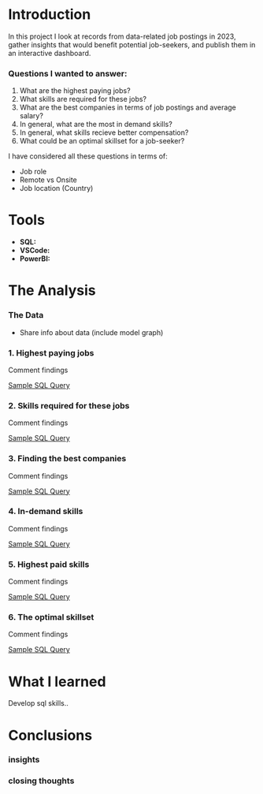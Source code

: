 # Introduction

In this project I look at records from data-related job postings in 2023, gather insights that would benefit potential job-seekers, and publish them in an interactive dashboard. 

### Questions I wanted to answer:

1. What are the highest paying jobs? 
2. What skills are required for these jobs? 
3. What are the best companies in terms of job postings and average salary? 
4. In general, what are the most in demand skills?
5. In general, what skills recieve better compensation? 
6. What could be an optimal skillset for a job-seeker?

I have considered all these questions in terms of: 
- Job role
- Remote vs Onsite
- Job location (Country)

# Tools

- **SQL:** 
- **VSCode:**
- **PowerBI:**

# The Analysis

### The Data

- Share info about data (include model graph)

### 1. Highest paying jobs 

Comment findings

[Sample SQL Query](/sql_scripts/1_highest_paying_jobs.sql)

### 2. Skills required for these jobs

Comment findings

[Sample SQL Query](/sql_scripts/2_skills_required.sql)

### 3. Finding the best companies

Comment findings

[Sample SQL Query](/sql_scripts/3_best_companies.sql)

### 4. In-demand skills

Comment findings

[Sample SQL Query](/sql_scripts/4_in_demand_skills.sql)

### 5. Highest paid skills 

Comment findings

[Sample SQL Query](/sql_scripts/5_highest_paid_skills.sql)

### 6. The optimal skillset

Comment findings

[Sample SQL Query](/sql_scripts/6_optimal_skillset.sql)

# What I learned

Develop sql skills..

# Conclusions

### insights

### closing thoughts